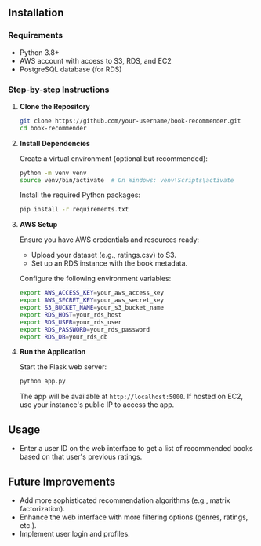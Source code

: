 ## Installation

### Requirements

- Python 3.8+
- AWS account with access to S3, RDS, and EC2
- PostgreSQL database (for RDS)

### Step-by-step Instructions

1. **Clone the Repository**

    ```bash
    git clone https://github.com/your-username/book-recommender.git
    cd book-recommender
    ```

2. **Install Dependencies**

    Create a virtual environment (optional but recommended):

    ```bash
    python -m venv venv
    source venv/bin/activate  # On Windows: venv\Scripts\activate
    ```

    Install the required Python packages:

    ```bash
    pip install -r requirements.txt
    ```

3. **AWS Setup**

    Ensure you have AWS credentials and resources ready:
    
    - Upload your dataset (e.g., ratings.csv) to S3.
    - Set up an RDS instance with the book metadata.
    
    Configure the following environment variables:

    ```bash
    export AWS_ACCESS_KEY=your_aws_access_key
    export AWS_SECRET_KEY=your_aws_secret_key
    export S3_BUCKET_NAME=your_s3_bucket_name
    export RDS_HOST=your_rds_host
    export RDS_USER=your_rds_user
    export RDS_PASSWORD=your_rds_password
    export RDS_DB=your_rds_db
    ```

4. **Run the Application**

    Start the Flask web server:

    ```bash
    python app.py
    ```

    The app will be available at `http://localhost:5000`. If hosted on EC2, use your instance's public IP to access the app.

## Usage

- Enter a user ID on the web interface to get a list of recommended books based on that user's previous ratings.

## Future Improvements

- Add more sophisticated recommendation algorithms (e.g., matrix factorization).
- Enhance the web interface with more filtering options (genres, ratings, etc.).
- Implement user login and profiles.

